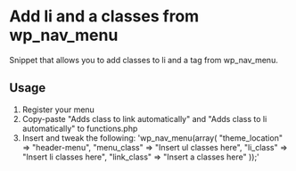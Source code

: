 # Add li and a classes from wp_nav_menu
Snippet that allows you to add classes to li and a tag from wp_nav_menu.

## Usage
1. Register your menu
2. Copy-paste "Adds class to link automatically" and "Adds class to li automatically" to functions.php
3. Insert and tweak the following:
'wp_nav_menu(array(
    "theme_location" => "header-menu",
    "menu_class" => "Insert ul classes here",
    "li_class" => "Insert li classes here",
    "link_class" => "Insert a classes here"
));'